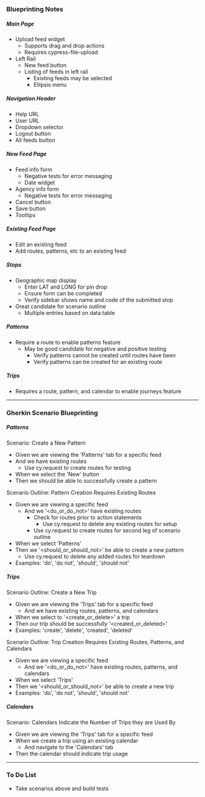 ### Blueprinting Notes
##### Main Page
  - Upload feed widget
    - Supports drag and drop actions
    - Requires cypress-file-upload
  - Left Rail
    - New feed button
    - Listing of feeds in left rail
      - Existing feeds may be selected
      - Ellipsis menu

##### Navigation Header
  - Help URL
  - User URL
  - Dropdown selector
  - Logout button
  - All feeds button

##### New Feed Page
  - Feed info form
    - Negative tests for error messaging
    - Date widget
  - Agency info form
    - Negative tests for error messaging
  - Cancel button
  - Save button
  - Tooltips

##### Existing Feed Page
- Edit an existing feed
- Add routes, patterns, etc to an existing feed

##### Stops
- Geographic map display
  - Enter LAT and LONG for pin drop
  - Ensure form can be completed
  - Verify sidebar shows name and code of the submitted stop
- Great candidate for scenario outline
  - Multiple entries based on data table

##### Patterns
- Require a route to enable patterns feature
  - May be good candidate for negative and positive testing
    - Verify patterns cannot be created until routes have been
    - Verify patterns can be created for an existing route

##### Trips
- Requires a route, pattern, and calendar to enable journeys feature

---

### Gherkin Scenario Blueprinting

##### Patterns
Scenario: Create a New Pattern
- Given we are viewing the 'Patterns' tab for a specific feed
 - And we have existing routes
    - Use cy.request to create routes for testing
- When we select the 'New' button
- Then we should be able to successfully create a pattern

Scenario Outline: Pattern Creation Requires Existing Routes
- Given we are viewing a specific feed
  - And we '<do_or_do_not>' have existing routes
    - Check for routes prior to action statements
      - Use cy.request to delete any existing routes for setup
    - Use cy.request to create routes for second leg of scenario outline
- When we select 'Patterns'
- Then we '<should_or_should_not>' be able to create a new pattern
  - Use cy.request to delete any added routes for teardown
- Examples: 'do', 'do not', 'should', 'should not'

##### Trips
Scenario Outline: Create a New Trip
- Given we are viewing the 'Trips' tab for a specific feed
  - And we have existing routes, patterns, and calendars
- When we select to '<create_or_delete>' a trip
- Then our trip should be successfully '<created_or_deleted>'
- Examples: 'create', 'delete', 'created', 'deleted'

Scenario Outline: Trip Creation Requires Existing Routes, Patterns, and Calendars
- Given we are viewing a specific feed
  - And we '<do_or_do_not>' have existing routes, patterns, and calendars
- When we select 'Trips'
- Then we '<should_or_should_not>' be able to create a new trip
- Examples: 'do', 'do not', 'should', 'should not'

##### Calendars
Scenario: Calendars Indicate the Number of Trips they are Used By
- Given we are viewing the 'Trips' tab for a specific feed
- When we create a trip using an existing calendar
  - And navigate to the 'Calendars' tab
- Then the calendar should indicate trip usage

---

### To Do List
- Take scenarios above and build tests
